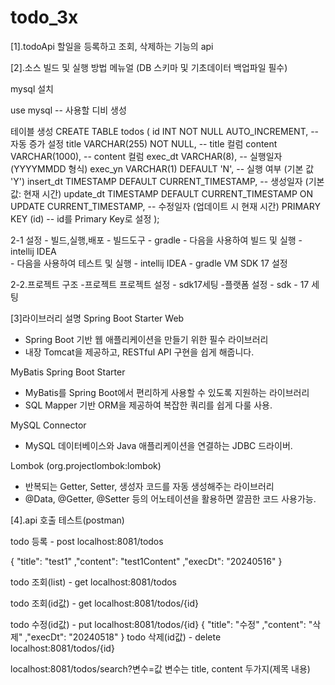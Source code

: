 # todo_3x


[1].todoApi
할일을 등록하고 조회, 삭제하는 기능의 api

[2].소스 빌드 및 실행 방법 메뉴얼 (DB 스키마 및 기초데이터 백업파일 필수)

mysql 설치

use mysql -- 사용할 디비 생성

테이블 생성
CREATE TABLE todos (
id INT NOT NULL AUTO_INCREMENT,   -- 자동 증가 설정
title VARCHAR(255) NOT NULL,      -- title 컬럼
content VARCHAR(1000),            -- content 컬럼
exec_dt VARCHAR(8),               -- 실행일자 (YYYYMMDD 형식)
exec_yn VARCHAR(1) DEFAULT 'N',   -- 실행 여부 (기본 값 'Y')
insert_dt TIMESTAMP DEFAULT CURRENT_TIMESTAMP,  -- 생성일자 (기본 값: 현재 시간)
update_dt TIMESTAMP DEFAULT CURRENT_TIMESTAMP ON UPDATE CURRENT_TIMESTAMP, -- 수정일자 (업데이트 시 현재 시간)
PRIMARY KEY (id)                  -- id를 Primary Key로 설정
);



2-1 설정 - 빌드,실행,배포 - 빌드도구 - gradle
    - 다음을 사용하여 빌드 및 실행 - intellij IDEA   
    - 다음을 사용하여 테스트 및 실행 - intellij IDEA
    - gradle VM SDK 17 설정
                 
2-2.프로젝트 구조 
    -프로젝트 프로젝트 설정 - sdk17세팅
    -플랫폼 설정 - sdk - 17 세팅

[3]라이브러리 설명
Spring Boot Starter Web
- Spring Boot 기반 웹 애플리케이션을 만들기 위한 필수 라이브러리
- 내장 Tomcat을 제공하고, RESTful API 구현을 쉽게 해줍니다.

MyBatis Spring Boot Starter
- MyBatis를 Spring Boot에서 편리하게 사용할 수 있도록 지원하는 라이브러리
- SQL Mapper 기반 ORM을 제공하여 복잡한 쿼리를 쉽게 다룰 사용.

MySQL Connector 
- MySQL 데이터베이스와 Java 애플리케이션을 연결하는 JDBC 드라이버.

Lombok (org.projectlombok:lombok)
- 반복되는 Getter, Setter, 생성자 코드를 자동 생성해주는 라이브러리
- @Data, @Getter, @Setter 등의 어노테이션을 활용하면 깔끔한 코드 사용가능.


[4].api 호출 테스트(postman)

todo 등록 - post
localhost:8081/todos 

{
"title": "test1"
,"content": "test1Content"
,"execDt":  "20240516"
}

todo 조회(list) - get
localhost:8081/todos 

todo 조회(id값) - get
localhost:8081/todos/{id}


todo 수정(id값) - put
localhost:8081/todos/{id}
{
"title": "수정"
,"content": "삭제"
,"execDt":  "20240518"
}
todo 삭제(id값) - delete
localhost:8081/todos/{id} 


localhost:8081/todos/search?변수=값
변수는 title, content 두가지(제목 내용)
